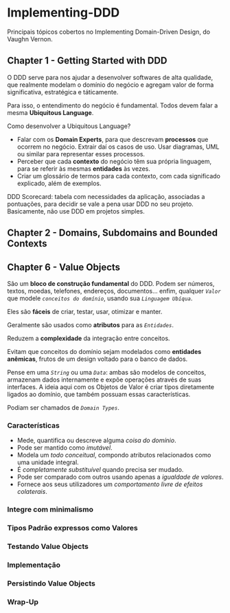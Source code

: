 # Implementing-DDD

Principais tópicos cobertos no Implementing Domain-Driven Design, do Vaughn Vernon.

## Chapter 1 - Getting Started with DDD





O DDD serve para nos ajudar a desenvolver softwares de alta qualidade, que realmente modelam o domínio do negócio e agregam valor de forma significativa, estratégica e táticamente.

Para isso, o entendimento do negócio é fundamental. Todos devem falar a mesma **Ubiquitous Language**.

Como desenvolver a Ubiquitous Language?
- Falar com os **Domain Experts**, para que descrevam **processos** que ocorrem no negócio. Extrair daí os casos de uso. Usar diagramas, UML ou similar para representar esses processos.
- Perceber que cada **contexto** do negócio têm sua própria linguagem, para se referir às mesmas **entidades** às vezes.
- Criar um glossário de termos para cada contexto, com cada significado explicado, além de exemplos.

DDD Scorecard: tabela com necessidades da aplicação, associadas a pontuações, para decidir se vale a pena usar DDD no seu projeto. Basicamente, não use DDD em projetos simples.

## Chapter 2 - Domains, Subdomains and Bounded Contexts



## Chapter 6 - Value Objects

São um **bloco de construção fundamental** do DDD. Podem ser números, textos, moedas, telefones, endereços, documentos... enfim, qualquer *`Valor`* que modele *`conceitos do domínio`*, usando sua *`Linguagem Ubíqua`*.

Eles são **fáceis** de criar, testar, usar, otimizar e manter.

Geralmente são usados como **atributos** para as *`Entidades`*.

Reduzem a **complexidade** da integração entre conceitos.

Evitam que conceitos do domínio sejam modelados como **entidades anêmicas**, frutos de um design voltado para o banco de dados.

Pense em uma *`String`* ou uma *`Data`*: ambas são modelos de conceitos, armazenam dados internamente e expõe operações através de suas interfaces. A ideia aqui com os Objetos de Valor é criar tipos diretamente ligados ao domínio, que também possuam essas características.

Podiam ser chamados de *`Domain Types`*.

### Características
- Mede, quantifica ou descreve alguma *coisa do domínio*.
- Pode ser mantido como *imutável*.
- Modela um *todo conceitual*, compondo atributos relacionados como uma unidade integral.
- É *completamente substituível* quando precisa ser mudado.
- Pode ser comparado com outros usando apenas a *igualdade de valores*.
- Fornece aos seus utilizadores um *comportamento livre de efeitos colaterais*.

### Integre com minimalismo


### Tipos Padrão expressos como Valores


### Testando Value Objects

### Implementação

### Persistindo Value Objects

### Wrap-Up


